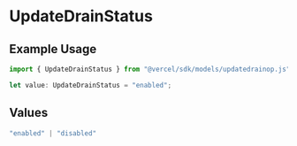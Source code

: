 # UpdateDrainStatus

## Example Usage

```typescript
import { UpdateDrainStatus } from "@vercel/sdk/models/updatedrainop.js";

let value: UpdateDrainStatus = "enabled";
```

## Values

```typescript
"enabled" | "disabled"
```